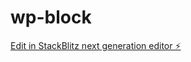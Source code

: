 # wp-block

[Edit in StackBlitz next generation editor ⚡️](https://stackblitz.com/~/github.com/alexsamboy/wp-block)
